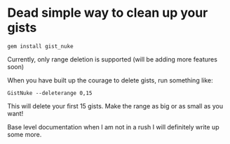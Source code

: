 # Dead simple way to clean up your gists

````
gem install gist_nuke
````

Currently, only range deletion is supported (will be adding more features soon)

When you have built up the courage to delete gists, run something like:

````
GistNuke --deleterange 0,15
````

This will delete your first 15 gists.  Make the range as big or as small as you want!

Base level documentation when I am not in a rush I will definitely write up some more.
